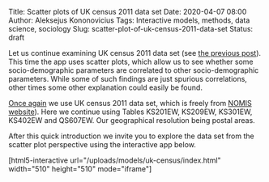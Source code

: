 Title: Scatter plots of UK census 2011 data set
Date: 2020-04-07 08:00
Author: Aleksejus Kononovicius
Tags: Interactive models, methods, data science, sociology
Slug: scatter-plot-of-uk-census-2011-data-set
Status: draft

Let us continue examining UK census 2011 data set (see
[the previous post]({filename}/articles/2020/rank-size-distribution-and-uk-census-2011-data.md)).
This time the app uses scatter plots, which allow us to see whether some
socio-demographic parameters are correlated to other socio-demographic
parameters. While some of such findings are just spurious correlations, other
times some other explanation could easily be found.

[Once again]({filename}/articles/2020/rank-size-distribution-and-uk-census-2011-data.md)
we use UK census 2011 data set, which is freely from
[NOMIS website](https://www.nomisweb.co.uk/query/select/getdatasetbytheme.asp?opt=3&theme=&subgrp=)).
Here we continue using Tables KS201EW, KS209EW, KS301EW, KS402EW and QS607EW.
Our geographical resolution being postal areas.

<!--more-->

After this quick introduction we invite you to explore the data set from the
scatter plot perspective using the interactive app below.

[html5-interactive url="/uploads/models/uk-census/index.html"
width="510" height="510" mode="iframe"]
